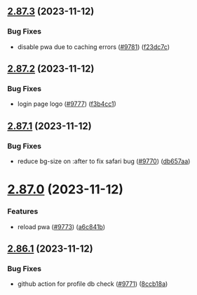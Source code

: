 ## [2.87.3](https://github.com/EddieHubCommunity/BioDrop/compare/v2.87.2...v2.87.3) (2023-11-12)


### Bug Fixes

* disable pwa due to caching errors ([#9781](https://github.com/EddieHubCommunity/BioDrop/issues/9781)) ([f23dc7c](https://github.com/EddieHubCommunity/BioDrop/commit/f23dc7cd68a6c2b93282980edbf5da5970654860))



## [2.87.2](https://github.com/EddieHubCommunity/BioDrop/compare/v2.87.1...v2.87.2) (2023-11-12)


### Bug Fixes

* login page logo ([#9777](https://github.com/EddieHubCommunity/BioDrop/issues/9777)) ([f3b4cc1](https://github.com/EddieHubCommunity/BioDrop/commit/f3b4cc17739dcefb5c82a2bf7025edf846fe54fc))



## [2.87.1](https://github.com/EddieHubCommunity/BioDrop/compare/v2.87.0...v2.87.1) (2023-11-12)


### Bug Fixes

* reduce bg-size on :after to fix safari bug ([#9770](https://github.com/EddieHubCommunity/BioDrop/issues/9770)) ([db657aa](https://github.com/EddieHubCommunity/BioDrop/commit/db657aa757b9ed99a8da82d371fc196d8f25557d))



# [2.87.0](https://github.com/EddieHubCommunity/BioDrop/compare/v2.86.1...v2.87.0) (2023-11-12)


### Features

* reload pwa ([#9773](https://github.com/EddieHubCommunity/BioDrop/issues/9773)) ([a6c841b](https://github.com/EddieHubCommunity/BioDrop/commit/a6c841b7c47f64368a17987c0713b89f66184e10))



## [2.86.1](https://github.com/EddieHubCommunity/BioDrop/compare/v2.86.0...v2.86.1) (2023-11-12)


### Bug Fixes

* github action for profile db check ([#9771](https://github.com/EddieHubCommunity/BioDrop/issues/9771)) ([8ccb18a](https://github.com/EddieHubCommunity/BioDrop/commit/8ccb18aee3ffe855a36cf2dcaf2c22433c2c89f3))



